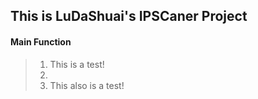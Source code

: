 ## This is LuDaShuai's IPSCaner Project
#### Main Function
> 1. This is a test!
> 2.
> 3. This also is a test!
